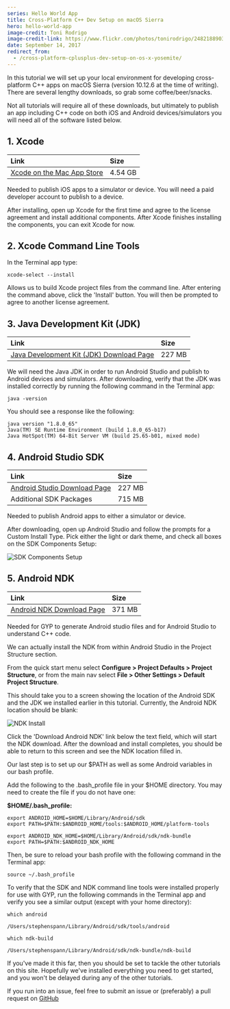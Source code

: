 ```yaml
---
series: Hello World App
title: Cross-Platform C++ Dev Setup on macOS Sierra
hero: hello-world-app
image-credit: Toni Rodrigo
image-credit-link: https://www.flickr.com/photos/tonirodrigo/2482188903/
date: September 14, 2017
redirect_from:
  - /cross-platform-cplusplus-dev-setup-on-os-x-yosemite/
---
```


In this tutorial we will set up your local environment for developing cross-platform C++ apps on macOS Sierra (version 10.12.6 at the time of writing). There are several lengthy downloads, so grab some coffee/beer/snacks.

Not all tutorials will require all of these downloads, but ultimately to publish an app including C++ code on both iOS and Android devices/simulators you will need all of the software listed below.

## 1. Xcode

| Link | Size |
|:--|:--|
| [Xcode on the Mac App Store](https://itunes.apple.com/us/app/xcode/id497799835) | 4.54 GB |

Needed to publish iOS apps to a simulator or device. You will need a paid developer account to publish to a device.

After installing, open up Xcode for the first time and agree to the license agreement and install additional components. After Xcode finishes installing the components, you can exit Xcode for now.

## 2. Xcode Command Line Tools

In the Terminal app type:

`xcode-select --install`

Allows us to build Xcode project files from the command line. After entering the command above, click the 'Install' button. You will then be prompted to agree to another license agreement.

## 3. Java Development Kit (JDK)

| Link | Size |
|:--|:--|
| [Java Development Kit (JDK) Download Page](http://www.oracle.com/technetwork/java/javase/downloads/jdk8-downloads-2133151.html) | 227 MB |

We will need the Java JDK in order to run Android Studio and publish to Android devices and simulators. After downloading, verify that the JDK was installed correctly by running the following command in the Terminal app:

`java -version`

You should see a response like the following:

```
java version "1.8.0_65"
Java(TM) SE Runtime Environment (build 1.8.0_65-b17)
Java HotSpot(TM) 64-Bit Server VM (build 25.65-b01, mixed mode)
```

## 4. Android Studio SDK

| Link | Size |
|:--|:--|
| [Android Studio Download Page](https://developer.android.com/sdk/index.html) | 227 MB |
| Additional SDK Packages | 715 MB |

Needed to publish Android apps to either a simulator or device.

After downloading, open up Android Studio and follow the prompts for a Custom Install Type. Pick either the light or dark theme, and check all boxes on the SDK Components Setup:

![SDK Components Setup](https://github.com/spanndemic/mobilecpptutorials.com/raw/master/images/environment-setup/sdk_components_setup.png "SDK Components Setup")

## 5. Android NDK

| Link | Size |
|:--|:--|
| [Android NDK Download Page](http://developer.android.com/ndk/downloads/index.html) | 371 MB |

Needed for GYP to generate Android studio files and for Android Studio to understand C++ code.

We can actually install the NDK from within Android Studio in the Project Structure section.

From the quick start menu select **Configure > Project Defaults > Project Structure**, or from the main nav select **File > Other Settings > Default Project Structure**.

This should take you to a screen showing the location of the Android SDK and the JDK we installed earlier in this tutorial. Currently, the Android NDK location should be blank:

![NDK Install](https://github.com/spanndemic/mobilecpptutorials.com/raw/master/images/environment-setup/ndk_install.png "NDK Install")

Click the 'Download Android NDK' link below the text field, which will start the NDK download. After the download and install completes, you should be able to return to this screen and see the NDK location filled in.

Our last step is to set up our $PATH as well as some Android variables in our bash profile.

Add the following to the .bash_profile file in your $HOME directory. You may need to create the file if you do not have one:

**$HOME/.bash_profile:**

```
export ANDROID_HOME=$HOME/Library/Android/sdk
export PATH=$PATH:$ANDROID_HOME/tools:$ANDROID_HOME/platform-tools

export ANDROID_NDK_HOME=$HOME/Library/Android/sdk/ndk-bundle
export PATH=$PATH:$ANDROID_NDK_HOME
```

Then, be sure to reload your bash profile with the following command in the Terminal app:

`source ~/.bash_profile`

To verify that the SDK and NDK command line tools were installed properly for use with GYP, run the following commands in the Terminal app and verify you see a similar output (except with your home directory):


`which android`

```
/Users/stephenspann/Library/Android/sdk/tools/android
```

`which ndk-build`

```
/Users/stephenspann/Library/Android/sdk/ndk-bundle/ndk-build
```

If you've made it this far, then you should be set to tackle the other tutorials on this site. Hopefully we've installed everything you need to get started, and you won't be delayed during any of the other tutorials.

If you run into an issue, feel free to submit an issue or (preferably) a pull request on [GitHub](https://github.com/spanndemic/mobilecpptutorials)